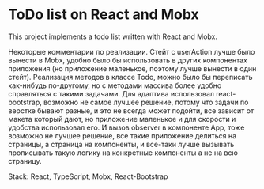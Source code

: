 # ToDo list on React and Mobx 

This project implements a todo list written with React and Mobx.

Некоторые комментарии по реализации. Cтейт с userAction лучше было вынести в Mobx, удобно было бы использовать в других компонентах приложения (но приложение маленькое, поэтому лучше вынести в один стейт). Реализация методов в классе Todo, можно было бы переписать как-нибудь по-другому, но с методами массива более удобно справляться с такими задачами. Для адаптива использовал react-bootstrap, возможно не самое лучшее решение, потому что задачи по верстке бывают разные, и это не всегда может подойти, все зависит от макета который дают, но приложение маленькое и для скорости и удобства использовал его. И вызов observer в компоненте App, тоже возможно не лучшее решение, все такие приложение делиться на страницы, а страница на компоненты, и все-таки лучше вызывать прописывать такую логику на конкретные компоненты а не на всю страницу.

Stack: React, TypeScript, Mobx, React-Bootstrap
